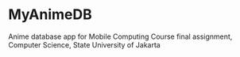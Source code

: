 # MyAnimeDB
Anime database app for Mobile Computing Course final assignment, Computer Science, State University of Jakarta
